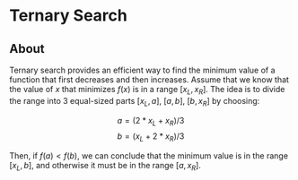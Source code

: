 # Ternary Search

## About

Ternary search provides an efficient way to find the minimum value of a function that first decreases and then increases. Assume that we know that the value of $x$ that minimizes $f(x)$ is in a range $[x_L , x_R]$. The idea is to divide the range into $3$ equal-sized parts $[x_L, a]$, $[a, b]$, $[b, x_R]$ by choosing:

$$a = (2*x_L + x_R)/3$$
$$b = (x_L + 2*x_R)/3$$

Then, if $f(a) < f(b)$, we can conclude that the minimum value is in the range $[x_L, b]$, and otherwise it must be in the range $[a, x_R]$.
